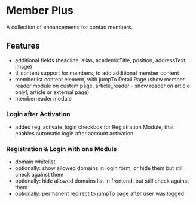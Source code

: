 # Member Plus

A collection of enhancements for contao members.

## Features

- additional fields (headline, alias, academicTitle, position, addressText, image)
- tl_content support for members, to add additional member content
- memberlist content element, with jumpTo Detail Page (show member reader module on custom page, article_reader - show reader on article only!, article or external page)
- memberreader module

### Login after Activation
- added reg_activate_login checkbox for Registration Module, that enables automatic login after account activation

### Registration & Login with one Module
- domain whitelist
- optionally: show allowed domains in login form, or hide them but still check against them
- optionally: hide allowed domains list in frontend, but still check against them
- optionally: permanent redirect to jumpTo page after user was logged
